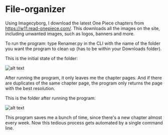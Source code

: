 # File-organizer
Using Imagecyborg, I download the latest One Piece chapters from https://w11.read-onepiece.com/. This downloads all the images on the site, including unwanted images, such as logos, banners and more.

To run the program: type Renamer.py in the CLI with the name of the folder you want the program to clean up (has to be within your Downloads folder).

This is the initial state of the folder:

![alt text](https://user-images.githubusercontent.com/58829624/97106704-858d5d00-16c3-11eb-9de5-64418b1e8c0d.png)

After running the program, it only leaves me the chapter pages. And if there are duplicates of the same chapter page, the program only returns the page with the best resolution.

This is the folder after running the program:

![alt text](https://user-images.githubusercontent.com/58829624/97106702-84f4c680-16c3-11eb-8442-52e4cba4b489.png)

This program saves me a bunch of time, since there's a new chapter almost every week. Now this tedious process gets automated by a single command line.
